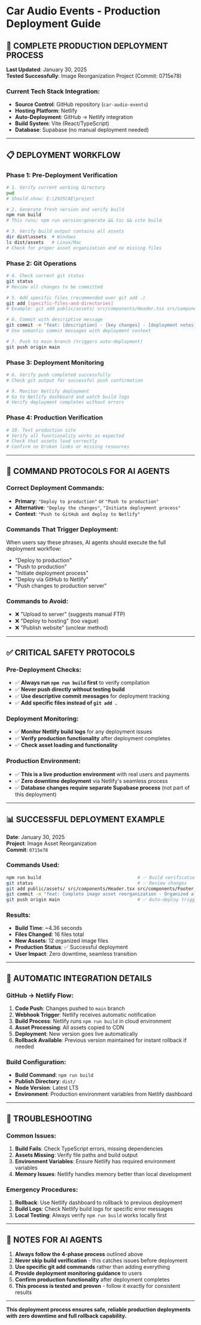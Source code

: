 # Car Audio Events - Production Deployment Guide

## 🚀 COMPLETE PRODUCTION DEPLOYMENT PROCESS

**Last Updated**: January 30, 2025  
**Tested Successfully**: Image Reorganization Project (Commit: 0715e78)

### Current Tech Stack Integration:
- **Source Control**: GitHub repository (`car-audio-events`)
- **Hosting Platform**: Netlify 
- **Auto-Deployment**: GitHub → Netlify integration
- **Build System**: Vite (React/TypeScript)
- **Database**: Supabase (no manual deployment needed)

---

## 📋 DEPLOYMENT WORKFLOW

### Phase 1: Pre-Deployment Verification
```bash
# 1. Verify current working directory
pwd
# Should show: E:\2025CAE\project

# 2. Generate fresh version and verify build
npm run build
# This runs: npm run version:generate && tsc && vite build

# 3. Verify build output contains all assets
dir dist\assets  # Windows
ls dist/assets   # Linux/Mac
# Check for proper asset organization and no missing files
```

### Phase 2: Git Operations
```bash
# 4. Check current git status
git status
# Review all changes to be committed

# 5. Add specific files (recommended over git add .)
git add [specific-files-and-directories]
# Example: git add public/assets/ src/components/Header.tsx src/components/Footer.tsx

# 6. Commit with descriptive message
git commit -m "feat: [description] - [key changes] - [deployment notes]"
# Use semantic commit messages with deployment context

# 7. Push to main branch (triggers auto-deployment)
git push origin main
```

### Phase 3: Deployment Monitoring
```bash
# 8. Verify push completed successfully
# Check git output for successful push confirmation

# 9. Monitor Netlify deployment
# Go to Netlify dashboard and watch build logs
# Verify deployment completes without errors
```

### Phase 4: Production Verification
```bash
# 10. Test production site
# Verify all functionality works as expected
# Check that assets load correctly
# Confirm no broken links or missing resources
```

---

## 🎯 COMMAND PROTOCOLS FOR AI AGENTS

### Correct Deployment Commands:
- **Primary**: `"Deploy to production"` or `"Push to production"`
- **Alternative**: `"Deploy the changes"`, `"Initiate deployment process"`
- **Context**: `"Push to GitHub and deploy to Netlify"`

### Commands That Trigger Deployment:
When users say these phrases, AI agents should execute the full deployment workflow:
- "Deploy to production"
- "Push to production" 
- "Initiate deployment process"
- "Deploy via GitHub to Netlify"
- "Push changes to production server"

### Commands to Avoid:
- ❌ "Upload to server" (suggests manual FTP)
- ❌ "Deploy to hosting" (too vague)
- ❌ "Publish website" (unclear method)

---

## ✅ CRITICAL SAFETY PROTOCOLS

### Pre-Deployment Checks:
- ✅ **Always run `npm run build` first** to verify compilation
- ✅ **Never push directly without testing build**
- ✅ **Use descriptive commit messages** for deployment tracking
- ✅ **Add specific files instead of `git add .`**

### Deployment Monitoring:
- ✅ **Monitor Netlify build logs** for any deployment issues
- ✅ **Verify production functionality** after deployment completes
- ✅ **Check asset loading and functionality**

### Production Environment:
- ✅ **This is a live production environment** with real users and payments
- ✅ **Zero downtime deployment** via Netlify's seamless process
- ✅ **Database changes require separate Supabase process** (not part of this deployment)

---

## 📊 SUCCESSFUL DEPLOYMENT EXAMPLE

**Date**: January 30, 2025  
**Project**: Image Asset Reorganization  
**Commit**: `0715e78`

### Commands Used:
```bash
npm run build                                    # ✅ Build verification
git status                                       # ✅ Review changes
git add public/assets/ src/components/Header.tsx src/components/Footer.tsx src/components/CreditCardLogos.tsx src/utils/version.ts
git commit -m "feat: Complete image asset reorganization - Organized all assets into professional structure"
git push origin main                             # ✅ Auto-deploy triggered
```

### Results:
- **Build Time**: ~4.36 seconds
- **Files Changed**: 16 files total
- **New Assets**: 12 organized image files
- **Production Status**: ✅ Successful deployment
- **User Impact**: Zero downtime, seamless transition

---

## 🔄 AUTOMATIC INTEGRATION DETAILS

### GitHub → Netlify Flow:
1. **Code Push**: Changes pushed to `main` branch
2. **Webhook Trigger**: Netlify receives automatic notification
3. **Build Process**: Netlify runs `npm run build` in cloud environment
4. **Asset Processing**: All assets copied to CDN
5. **Deployment**: New version goes live automatically
6. **Rollback Available**: Previous version maintained for instant rollback if needed

### Build Configuration:
- **Build Command**: `npm run build`
- **Publish Directory**: `dist/`
- **Node Version**: Latest LTS
- **Environment**: Production environment variables from Netlify dashboard

---

## 🚨 TROUBLESHOOTING

### Common Issues:
1. **Build Fails**: Check TypeScript errors, missing dependencies
2. **Assets Missing**: Verify file paths and build output
3. **Environment Variables**: Ensure Netlify has required environment variables
4. **Memory Issues**: Netlify handles memory better than local development

### Emergency Procedures:
1. **Rollback**: Use Netlify dashboard to rollback to previous deployment
2. **Build Logs**: Check Netlify build logs for specific error messages
3. **Local Testing**: Always verify `npm run build` works locally first

---

## 📝 NOTES FOR AI AGENTS

1. **Always follow the 4-phase process** outlined above
2. **Never skip build verification** - this catches issues before deployment
3. **Use specific git add commands** rather than adding everything
4. **Provide deployment monitoring guidance** to users
5. **Confirm production functionality** after deployment completes
6. **This process is tested and proven** - follow it exactly for consistent results

---

**This deployment process ensures safe, reliable production deployments with zero downtime and full rollback capability.** 